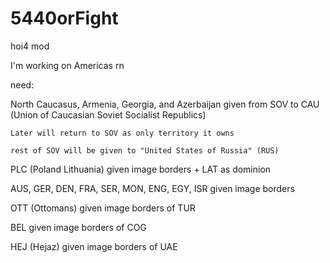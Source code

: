 # 5440orFight
hoi4 mod

I'm working on Americas rn

need: 

  North Caucasus, Armenia, Georgia, and Azerbaijan given from SOV to CAU (Union of Caucasian Soviet Socialist Republics)
	
    Later will return to SOV as only territory it owns
		
    rest of SOV will be given to "United States of Russia" (RUS)
		
  PLC (Poland Lithuania) given image borders + LAT as dominion
	
  AUS, GER, DEN, FRA, SER, MON, ENG, EGY, ISR given image borders
	
  OTT (Ottomans) given image borders of TUR
	
  BEL given image borders of COG
	
  HEJ (Hejaz) given image borders of UAE
	
